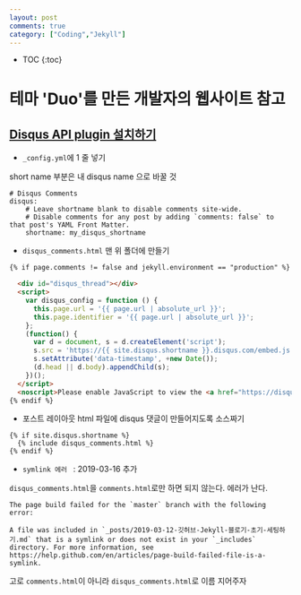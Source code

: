 ```yaml
---
layout: post
comments: true
category: ["Coding","Jekyll"]
---
```

* TOC
{:toc}

# 테마 'Duo'를 만든 개발자의 웹사이트 참고

## [Disqus API plugin 설치하기](https://desiredpersona.com/disqus-comments-jekyll/)

- `_config.yml`에 1 줄 넣기

short name 부분은 내 disqus name 으로 바꿀 것

```
# Disqus Comments
disqus:
    # Leave shortname blank to disable comments site-wide.
    # Disable comments for any post by adding `comments: false` to that post's YAML Front Matter.
    shortname: my_disqus_shortname
```


- `disqus_comments.html` 맨 위 폴더에 만들기

```html
{% if page.comments != false and jekyll.environment == "production" %}

  <div id="disqus_thread"></div>
  <script>
    var disqus_config = function () {
      this.page.url = '{{ page.url | absolute_url }}';
      this.page.identifier = '{{ page.url | absolute_url }}';
    };
    (function() {
      var d = document, s = d.createElement('script');
      s.src = 'https://{{ site.disqus.shortname }}.disqus.com/embed.js';
      s.setAttribute('data-timestamp', +new Date());
      (d.head || d.body).appendChild(s);
    })();
  </script>
  <noscript>Please enable JavaScript to view the <a href="https://disqus.com/?ref_noscript" rel="nofollow">comments powered by Disqus.</a></noscript>
{% endif %}
```

- 포스트 레이아웃 html 파일에 disqus 댓글이 만들어지도록 소스짜기

```jekyll
{% if site.disqus.shortname %}
  {% include disqus_comments.html %}
{% endif %}
```


- `symlink 에러 ` : 2019-03-16 추가

`disqus_comments.html`을 `comments.html`로만 하면 되지 않는다. 에러가 난다.

```
The page build failed for the `master` branch with the following error:

A file was included in `_posts/2019-03-12-깃허브-Jekyll-블로기-초기-세팅하기.md` that is a symlink or does not exist in your `_includes` directory. For more information, see https://help.github.com/en/articles/page-build-failed-file-is-a-symlink.
```


고로 `comments.html`이 아니라 `disqus_comments.html`로 
이름 지어주자


